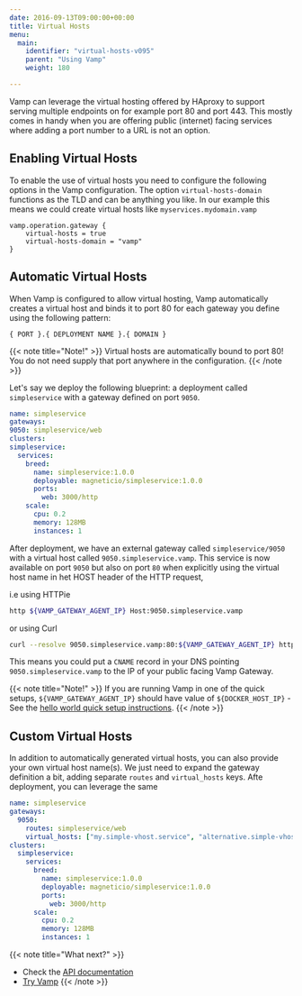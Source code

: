 ```yaml
---
date: 2016-09-13T09:00:00+00:00
title: Virtual Hosts
menu:
  main:
    identifier: "virtual-hosts-v095"
    parent: "Using Vamp"
    weight: 180

---
```


Vamp can leverage the virtual hosting offered by HAproxy to support serving multiple endpoints on for example port 80
and port 443. This mostly comes in handy when you are offering public (internet) facing services where adding a port number
to a URL is not an option.

## Enabling Virtual Hosts

To enable the use of virtual hosts you need to configure the following options in the Vamp configuration.
The option `virtual-hosts-domain` functions as the TLD and can be anything you like. In our example this means we could
create virtual hosts like `myservices.mydomain.vamp`

```
vamp.operation.gateway {
    virtual-hosts = true
    virtual-hosts-domain = "vamp"
}
```

## Automatic Virtual Hosts

When Vamp is configured to allow virtual hosting, Vamp automatically creates a virtual host and binds it to port 80
for each gateway you define using the following pattern:

```
{ PORT }.{ DEPLOYMENT NAME }.{ DOMAIN }
```

{{< note title="Note!" >}}
Virtual hosts are automatically bound to port 80! You do not need supply that port anywhere in the configuration.
{{< /note >}}


Let's say we deploy the following blueprint: a deployment called `simpleservice` with a gateway defined on port `9050`.

```yaml
name: simpleservice
gateways:
9050: simpleservice/web
clusters:
simpleservice:
  services:
    breed:
      name: simpleservice:1.0.0
      deployable: magneticio/simpleservice:1.0.0
      ports:
        web: 3000/http
    scale:
      cpu: 0.2
      memory: 128MB
      instances: 1
```

After deployment, we have an external gateway called `simpleservice/9050` with a virtual host called `9050.simpleservice.vamp`.
This service is now available on port `9050` but also on port `80` when explicitly using the virtual host name in het HOST
header of the HTTP request,

i.e using HTTPie

```bash
http ${VAMP_GATEWAY_AGENT_IP} Host:9050.simpleservice.vamp
```

or using Curl

```bash
curl --resolve 9050.simpleservice.vamp:80:${VAMP_GATEWAY_AGENT_IP} http://9050.simpleservice.vamp
```

This means you could put a `CNAME` record in your DNS pointing `9050.simpleservice.vamp` to the IP of your public facing
Vamp Gateway.

{{< note title="Note!" >}}
If you are running Vamp in one of the quick setups, `${VAMP_GATEWAY_AGENT_IP}` should have value of `${DOCKER_HOST_IP}` - See the [hello world quick setup instructions](/documentation/installation/hello-world#step-2-run-vamp).
{{< /note >}}


## Custom Virtual Hosts

In addition to automatically generated virtual hosts, you can also provide your own virtual host name(s). We just need to
expand the gateway definition a bit, adding separate `routes` and `virtual_hosts` keys. Afte deployment, you can leverage
the same

```yaml
name: simpleservice
gateways:
  9050:
    routes: simpleservice/web
    virtual_hosts: ["my.simple-vhost.service", "alternative.simple-vhost.name"]
clusters:
  simpleservice:
    services:
      breed:
        name: simpleservice:1.0.0
        deployable: magneticio/simpleservice:1.0.0
        ports:
          web: 3000/http
      scale:
        cpu: 0.2
        memory: 128MB
        instances: 1
```

{{< note title="What next?" >}}
* Check the [API documentation](/documentation/api/v0.9.5/api-reference)
* [Try Vamp](/documentation/installation/hello-world)
{{< /note >}}
